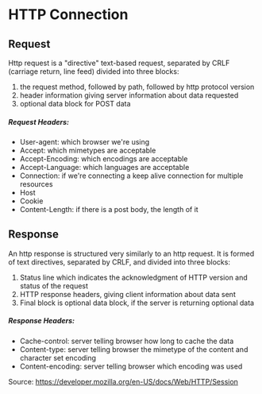 # HTTP Connection 

## Request

Http request is a "directive" text-based request, separated by CRLF (carriage return, line feed) divided into three blocks:

1. the request method, followed by path, followed by http protocol version
2. header information giving server information about data requested
3. optional data block for POST data

##### Request Headers:

* User-agent: which browser we're using
* Accept: which mimetypes are acceptable
* Accept-Encoding: which encodings are acceptable
* Accept-Language: which languages are acceptable
* Connection: if we're connecting a keep alive connection for multiple resources
* Host
* Cookie
* Content-Length: if there is a post body, the length of it

## Response

An http response is structured very similarly to an http request. It is formed of text directives, separated by CRLF, and divided into three blocks:

1. Status line which indicates the acknowledgment of HTTP version and status of the request
2. HTTP response headers, giving client information about data sent
3. Final block is optional data block, if the server is returning optional data

##### Response Headers:

* Cache-control: server telling browser how long to cache the data
* Content-type: server telling browser the mimetype of the content and character set encoding
* Content-encoding: server telling browser which encoding was used

Source: https://developer.mozilla.org/en-US/docs/Web/HTTP/Session